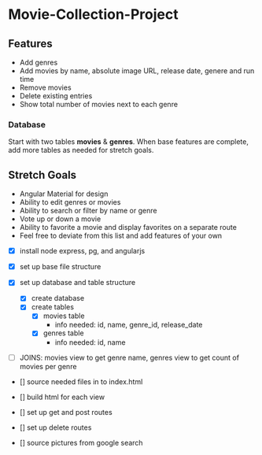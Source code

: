 # Movie-Collection-Project

## Features

- Add genres
- Add movies by name, absolute image URL, release date, genere and run time
- Remove movies
- Delete existing entries
- Show total number of movies next to each genre

### Database

Start with two tables **movies** & **genres**. When base features are complete, add more tables as needed for stretch goals.

## Stretch Goals

- Angular Material for design
- Ability to edit genres or movies
- Ability to search or filter by name or genre
- Vote up or down a movie
- Ability to favorite a movie and display favorites on a separate route
- Feel free to deviate from this list and add features of your own


- [x] install node express, pg, and angularjs

- [x] set up base file structure

- [x] set up database and table structure
    - [x] create database
    - [x] create tables
        - [x] movies table
            - info needed: id, name, genre_id, release_date 
        - [x] genres table
            - info needed: id, name
- [ ] JOINS: movies view to get genre name, genres view to get count of movies per                 genre

- [] source needed files in to index.html

- [] build html for each view

- [] set up get and post routes

- [] set up delete routes

- [] source pictures from google search
